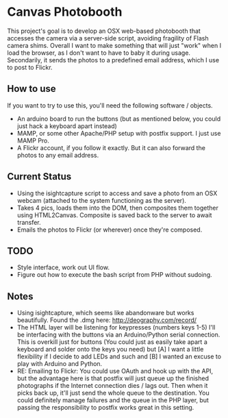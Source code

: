 Canvas Photobooth
=============================================================
This project's goal is to develop an OSX web-based photobooth that accesses the camera via a server-side script, avoiding fragility of Flash camera shims. Overall I want to make something that will just "work" when I load the browser, as I don't want to have to baby it during usage. Secondarily, it sends the photos to a predefined email address, which I use to post to Flickr.

How to use
-------------------------------------------------------------
If you want to try to use this, you'll need the following software / objects.

  * An arduino board to run the buttons (but as mentioned below, you could just hack a keyboard apart instead)
  * MAMP, or some other Apache/PHP setup with postfix support. I just use MAMP Pro.
  * A Flickr account, if you follow it exactly. But it can also forward the photos to any email address.

Current Status
-------------------------------------------------------------

  * Using the isightcapture script to access and save a photo from an OSX webcam (attached to the system functioning as the server).
  * Takes 4 pics, loads them into the DOM, then composites them together using HTML2Canvas. Composite is saved back to the server to await transfer.
  * Emails the photos to Flickr (or wherever) once they're composed.


TODO
-------------------------------------------------------------

  * Style interface, work out UI flow.
  * Figure out how to execute the bash script from PHP without sudoing.


Notes
-------------------------------------------------------------

  * Using isightcapture, which seems like abandonware but works beautifully. Found the .dmg here: http://deography.com/record/
  * The HTML layer will be listening for keypresses (numbers keys 1-5) I'll be interfacing with the buttons via an Arduino/Python serial connection. This is overkill just for buttons (You could just as easily take apart a keyboard and solder onto the keys you need) but [A] I want a little flexibility if I decide to add LEDs and such and [B] I wanted an excuse to play with Arduino and Python.
  * RE: Emailing to Flickr: You could use OAuth and hook up with the API, but the advantage here is that postfix will just queue up the finished photographs if the Internet connection dies / lags out. Then when it picks back up, it'll just send the whole queue to the destination. You could definitely manage failures and the queue in the PHP layer, but passing the responsibility to postfix works great in this setting.
